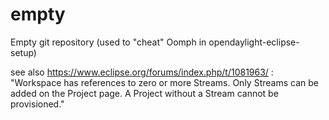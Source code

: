 # empty
Empty git repository (used to "cheat" Oomph in opendaylight-eclipse-setup)

see also https://www.eclipse.org/forums/index.php/t/1081963/ : "Workspace has references to zero or more Streams. Only Streams can be added on the Project page. A Project without a Stream cannot be provisioned."
